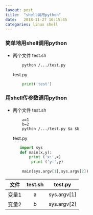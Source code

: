 ```yaml
---
layout: post
title:  "shell调用python"
date:   2018-11-27 16:15:45
categories: linux shell
---
```

### 简单地用shell调用python

- 两个文件 
    test.sh
    ```shell
        python /.../test.py
    ```

    test.py
    ```python
        print('test')
    ```

### 用shell传参数调用python
- 两个文件 
    test.sh
    ```shell
        a=1
        b=2
        python /.../test.py $a $b
    ```

    test.py
    ```python
       import sys
       def main(x,y):
           print ('x:',x)
            print ('y:',y)
        
        main(sys.argv[1],sys.argv[2])
    ```

|文件|test.sh|test.py|
|:--:|:--:|:--:|
|变量1|a|sys.argv[1]|
|变量2|b|sys.argv[2]|